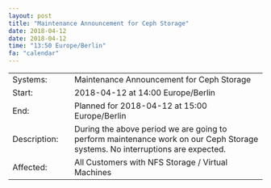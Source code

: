 ```yaml
---
layout: post
title: "Maintenance Announcement for Ceph Storage"
date: 2018-04-12
date: 2018-04-12
time: "13:50 Europe/Berlin"
fa: "calendar"
---
```


|                   |   |                                                                      |
|-------------------|---|----------------------------------------------------------------------|
| Systems:          |   | Maintenance Announcement for Ceph Storage|
| Start:            |   | 2018-04-12 at 14:00 Europe/Berlin |
| End:              |   | Planned for 2018-04-12 at 15:00  Europe/Berlin |
| Description:      |   | During the above period we are going to perform maintenance work on our Ceph Storage systems. No interruptions are expected. |
| Affected:         |   |All Customers with NFS Storage / Virtual Machines |
